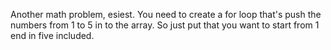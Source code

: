 Another math problem, esiest.
You need to create a for loop that's push the numbers from 1 to 5 in to the array.
So just put that you want to start from 1 end in five included.
